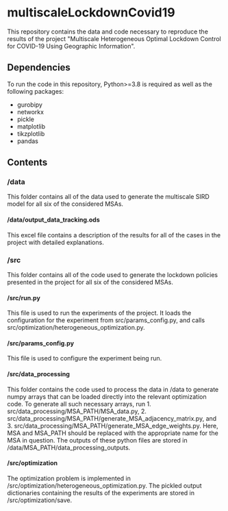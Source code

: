 # multiscaleLockdownCovid19

This repository contains the data and code necessary to reproduce the results of the project "Multiscale Heterogeneous Optimal Lockdown Control for COVID-19 Using Geographic Information".

## Dependencies
To run the code in this repository, Python>=3.8 is required as well as the following packages:
- gurobipy
- networkx
- pickle
- matplotlib
- tikzplotlib
- pandas

## Contents

### /data
This folder contains all of the data used to generate the multiscale SIRD model for all six of the considered MSAs.

#### /data/output_data_tracking.ods
This excel file contains a description of the results for all of the cases in the project with detailed explanations.

### /src
This folder contains all of the code used to generate the lockdown policies presented in the project for all six of the considered MSAs. 

#### /src/run.py
This file is used to run the experiments of the project. It loads the configuration for the experiment from src/params_config.py, and calls src/optimization/heterogeneous_optimization.py.

#### /src/params_config.py
This file is used to configure the experiment being run.

#### /src/data_processing
This folder contains the code used to process the data in /data to generate numpy arrays that can be loaded directly into the relevant optimization code. To generate all such necessary arrays, run 1. src/data_processing/MSA_PATH/MSA_data.py, 2. src/data_processing/MSA_PATH/generate_MSA_adjacency_matrix.py, and 3. src/data_processing/MSA_PATH/generate_MSA_edge_weights.py. Here, MSA and MSA_PATH should be replaced with the appropriate name for the MSA in question. The outputs of these python files are stored in /data/MSA_PATH/data_processing_outputs.
 
#### /src/optimization
The optimization problem is implemented in /src/optimization/heterogeneous_optimization.py. The pickled output dictionaries containing the results of the experiments are stored in /src/optimization/save.
